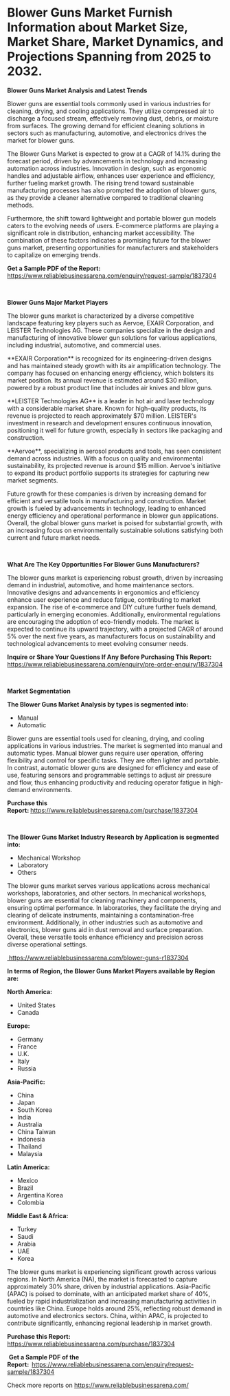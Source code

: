<p><h1>Blower Guns Market Furnish Information about Market Size, Market Share, Market Dynamics, and Projections Spanning from 2025 to 2032.</h1></p><p><strong>Blower Guns Market Analysis and Latest Trends</strong></p>
<p><p>Blower guns are essential tools commonly used in various industries for cleaning, drying, and cooling applications. They utilize compressed air to discharge a focused stream, effectively removing dust, debris, or moisture from surfaces. The growing demand for efficient cleaning solutions in sectors such as manufacturing, automotive, and electronics drives the market for blower guns.</p><p>The Blower Guns Market is expected to grow at a CAGR of 14.1% during the forecast period, driven by advancements in technology and increasing automation across industries. Innovation in design, such as ergonomic handles and adjustable airflow, enhances user experience and efficiency, further fueling market growth. The rising trend toward sustainable manufacturing processes has also prompted the adoption of blower guns, as they provide a cleaner alternative compared to traditional cleaning methods.</p><p>Furthermore, the shift toward lightweight and portable blower gun models caters to the evolving needs of users. E-commerce platforms are playing a significant role in distribution, enhancing market accessibility. The combination of these factors indicates a promising future for the blower guns market, presenting opportunities for manufacturers and stakeholders to capitalize on emerging trends.</p></p>
<p><strong>Get a Sample PDF of the Report:&nbsp;</strong> <a href="https://www.reliablebusinessarena.com/enquiry/request-sample/1837304?utm_campaign=2004&utm_medium=2&utm_source=Github&utm_content=ia&utm_term=28022025&utm_id=blower-guns">https://www.reliablebusinessarena.com/enquiry/request-sample/1837304</a></p>
<p>&nbsp;</p>
<p><strong>Blower Guns Major Market Players</strong></p>
<p><p>The blower guns market is characterized by a diverse competitive landscape featuring key players such as Aervoe, EXAIR Corporation, and LEISTER Technologies AG. These companies specialize in the design and manufacturing of innovative blower gun solutions for various applications, including industrial, automotive, and commercial uses.</p><p>**EXAIR Corporation** is recognized for its engineering-driven designs and has maintained steady growth with its air amplification technology. The company has focused on enhancing energy efficiency, which bolsters its market position. Its annual revenue is estimated around $30 million, powered by a robust product line that includes air knives and blow guns.</p><p>**LEISTER Technologies AG** is a leader in hot air and laser technology with a considerable market share. Known for high-quality products, its revenue is projected to reach approximately $70 million. LEISTER's investment in research and development ensures continuous innovation, positioning it well for future growth, especially in sectors like packaging and construction.</p><p>**Aervoe**, specializing in aerosol products and tools, has seen consistent demand across industries. With a focus on quality and environmental sustainability, its projected revenue is around $15 million. Aervoe's initiative to expand its product portfolio supports its strategies for capturing new market segments.</p><p>Future growth for these companies is driven by increasing demand for efficient and versatile tools in manufacturing and construction. Market growth is fueled by advancements in technology, leading to enhanced energy efficiency and operational performance in blower gun applications. Overall, the global blower guns market is poised for substantial growth, with an increasing focus on environmentally sustainable solutions satisfying both current and future market needs.</p></p>
<p>&nbsp;</p>
<p><strong>What Are The Key Opportunities For Blower Guns Manufacturers?</strong></p>
<p><p>The blower guns market is experiencing robust growth, driven by increasing demand in industrial, automotive, and home maintenance sectors. Innovative designs and advancements in ergonomics and efficiency enhance user experience and reduce fatigue, contributing to market expansion. The rise of e-commerce and DIY culture further fuels demand, particularly in emerging economies. Additionally, environmental regulations are encouraging the adoption of eco-friendly models. The market is expected to continue its upward trajectory, with a projected CAGR of around 5% over the next five years, as manufacturers focus on sustainability and technological advancements to meet evolving consumer needs.</p></p>
<p><strong>Inquire or Share Your Questions If Any Before Purchasing This Report:</strong> <a href="https://www.reliablebusinessarena.com/enquiry/pre-order-enquiry/1837304?utm_campaign=2004&utm_medium=2&utm_source=Github&utm_content=ia&utm_term=28022025&utm_id=blower-guns">https://www.reliablebusinessarena.com/enquiry/pre-order-enquiry/1837304</a></p>
<p>&nbsp;</p>
<p><strong>Market Segmentation</strong></p>
<p><strong>The Blower Guns Market Analysis by types is segmented into:</strong></p>
<p><ul><li>Manual</li><li>Automatic</li></ul></p>
<p><p>Blower guns are essential tools used for cleaning, drying, and cooling applications in various industries. The market is segmented into manual and automatic types. Manual blower guns require user operation, offering flexibility and control for specific tasks. They are often lighter and portable. In contrast, automatic blower guns are designed for efficiency and ease of use, featuring sensors and programmable settings to adjust air pressure and flow, thus enhancing productivity and reducing operator fatigue in high-demand environments.</p></p>
<p><strong>Purchase this Report:&nbsp;</strong><a href="https://www.reliablebusinessarena.com/purchase/1837304?utm_campaign=2004&utm_medium=2&utm_source=Github&utm_content=ia&utm_term=28022025&utm_id=blower-guns">https://www.reliablebusinessarena.com/purchase/1837304</a></p>
<p>&nbsp;</p>
<p><strong>The Blower Guns Market Industry Research by Application is segmented into:</strong></p>
<p><ul><li>Mechanical Workshop</li><li>Laboratory</li><li>Others</li></ul></p>
<p><p>The blower guns market serves various applications across mechanical workshops, laboratories, and other sectors. In mechanical workshops, blower guns are essential for cleaning machinery and components, ensuring optimal performance. In laboratories, they facilitate the drying and clearing of delicate instruments, maintaining a contamination-free environment. Additionally, in other industries such as automotive and electronics, blower guns aid in dust removal and surface preparation. Overall, these versatile tools enhance efficiency and precision across diverse operational settings.</p></p>
<p><a href="https://www.reliablebusinessarena.com/blower-guns-r1837304?utm_campaign=2004&utm_medium=2&utm_source=Github&utm_content=ia&utm_term=28022025&utm_id=blower-guns">&nbsp;https://www.reliablebusinessarena.com/blower-guns-r1837304</a></p>
<p><strong>In terms of Region, the Blower Guns Market Players available by Region are:</strong></p>
<p>
    <p> <strong> North America: </strong>
        <ul>
            <li>United States</li>
            <li>Canada</li>
        </ul>
        </p> 
    <p> <strong> Europe: </strong>
        <ul>
            <li>Germany</li>
            <li>France</li>
            <li>U.K.</li>
            <li>Italy</li>
            <li>Russia</li>
        </ul>
        </p> 
    <p> <strong> Asia-Pacific: </strong>
        <ul>
            <li>China</li>
            <li>Japan</li>
            <li>South Korea</li>
            <li>India</li>
            <li>Australia</li>
            <li>China Taiwan</li>
            <li>Indonesia</li>
            <li>Thailand</li>
            <li>Malaysia</li>
        </ul>
        </p> 
    <p> <strong> Latin America: </strong>
        <ul>
            <li>Mexico</li>
            <li>Brazil</li>
            <li>Argentina Korea</li>
            <li>Colombia</li>
        </ul>
        </p> 
    <p> <strong> Middle East & Africa: </strong>
        <ul>
            <li>Turkey</li>
            <li>Saudi</li>
            <li>Arabia</li>
            <li>UAE</li>
            <li>Korea</li>
        </ul>
    </p>
    </p>
<p><p>The blower guns market is experiencing significant growth across various regions. In North America (NA), the market is forecasted to capture approximately 30% share, driven by industrial applications. Asia-Pacific (APAC) is poised to dominate, with an anticipated market share of 40%, fueled by rapid industrialization and increasing manufacturing activities in countries like China. Europe holds around 25%, reflecting robust demand in automotive and electronics sectors. China, within APAC, is projected to contribute significantly, enhancing regional leadership in market growth.</p></p>
<p><strong>Purchase this Report: </strong><a href="https://www.reliablebusinessarena.com/purchase/1837304?utm_campaign=2004&utm_medium=2&utm_source=Github&utm_content=ia&utm_term=28022025&utm_id=blower-guns">https://www.reliablebusinessarena.com/purchase/1837304</a></p>
<p>&nbsp;<strong>Get a Sample PDF of the Report:&nbsp;&nbsp;</strong><a href="https://www.reliablebusinessarena.com/enquiry/request-sample/1837304?utm_campaign=2004&utm_medium=2&utm_source=Github&utm_content=ia&utm_term=28022025&utm_id=blower-guns">https://www.reliablebusinessarena.com/enquiry/request-sample/1837304</a></p>
<p><strong></strong></p>
<p>Check more reports on <a href="https://www.reliablebusinessarena.com/?utm_campaign=2004&utm_medium=2&utm_source=Github&utm_content=ia&utm_term=28022025&utm_id=blower-guns">https://www.reliablebusinessarena.com/</a></p>